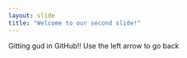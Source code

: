 ```yaml
---
layout: slide
title: "Welcome to our second slide!"
---
```

Gitting gud in GitHub!!
Use the left arrow to go back

